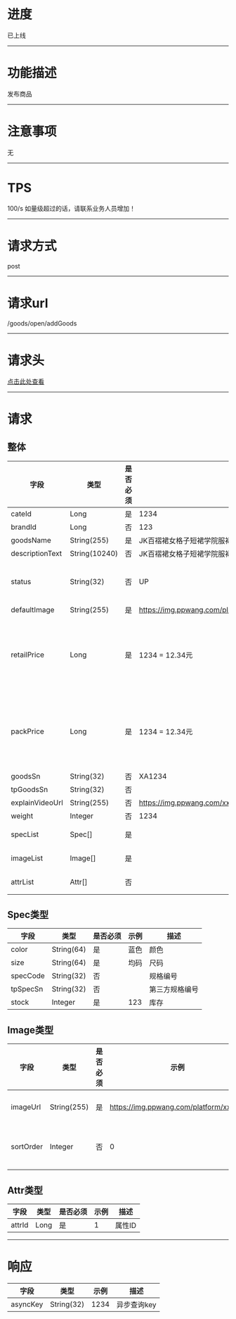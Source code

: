 # 进度
已上线

---

# 功能描述
发布商品

---

# 注意事项
无

---

# TPS
100/s 如量级超过的话，请联系业务人员增加！

---

# 请求方式
post

---

# 请求url
/goods/open/addGoods

---

# 请求头
[点击此处查看](../请求头部及签名方式.md)

---

# 请求
## 整体
| 字段            | 类型         |是否必须| 示例                            | 描述                              | 
| -------------- | ------------ | ---- | ------------------------------- | --------------------------------- |
| cateId         | Long         | 是  | 1234                             | 分类ID                                                                                                          |
| brandId        | Long         | 否  | 123                              | 品牌ID                                                                                                          |
| goodsName      | String(255)  | 是  | JK百褶裙女格子短裙学院服裙格裙百搭防   | 商品名称
| descriptionText| String(10240) | 否  | JK百褶裙女格子短裙学院服裙格裙百搭防  | 商品描述
| status         | String(32)   | 否  | UP                               | 商品状态。默认为UP。参考：[0商品枚举-商品状态](./0商品枚举.md)。不能传DOWN_BY_PLATFORM                                   |
| defaultImage   | String(255)  | 是  | https://img.ppwang.com/platform/2021/06/17/upload_257812_F207_0_0.png  | 封面图绝对路径
| retailPrice    | Long         | 是  | 1234 = 12.34元                   | 商品拿货价。注意！接口返回的是整数，如需要换算的话，需要接口调用方自己除以100以转移成实际的金额。如返回1234，意思是金额为12.34元    |
| packPrice      | Long         | 是  | 1234 = 12.34元                   | 商品打包价。注意！接口返回的是整数，如需要换算的话，需要接口调用方自己除以100以转移成实际的金额。如返回1234，意思是金额为12.34元    |
| goodsSn        | String(32)   | 否  | XA1234                           | 商品货号                                                                                                          |
| tpGoodsSn      | String(32)   | 否  |                                  | 第三方商品货号                                                                                                     |
| explainVideoUrl| String(255)  | 否  | https://img.ppwang.com/xx.mp4    | 直播讲解视频绝对地址                                                                                                |
| weight         | Integer      | 否  | 1234                             | 商品重量。单位：克                                                                                                  |
| specList       | Spec[]       | 是  |                                  | 规格列表。具体字段参考Spec类型"                                                                                       |
| imageList      | Image[]      | 是  |                                  | 商品详情图片列表。具体字段参考Image类型                                                                                |
| attrList       | Attr[]       | 否  |                                  | 商品属性列表。具体字段参考Attr类型                                                                                     |


## Spec类型
| 字段            | 类型         |是否必须| 示例                            | 描述                               |
| -------------- | ------------ | ---- | ------------------------------- | --------------------------------- |
| color          | String(64)   | 是  | 蓝色                              | 颜色                             |
| size           | String(64)   | 是  | 均码                              | 尺码                             |
| specCode       | String(32)   | 否  |                                   | 规格编号                         |
| tpSpecSn       | String(32)   | 否  |                                   | 第三方规格编号                    |
| stock          | Integer      | 是  | 123                               | 库存                             |


## Image类型
| 字段           | 类型           |是否必须| 示例                                    | 描述                             |
| -------------- | ------------- | ---- | --------------------------------------- | ------------------------------- |
| imageUrl       | String(255)   | 是  | https://img.ppwang.com/platform/xx.png   | 图片绝对路径                       |
| sortOrder      | Integer       | 否  | 0                                        | 排序。默认为0                      |


## Attr类型
| 字段            | 类型          |是否必须| 示例                            | 描述                             |
| -------------- | ------------- | ---- | ------------------------------- | -------------------------------- |
| attrId         | Long          | 是  | 1                                | 属性ID                           |

---

# 响应
| 字段            | 类型         | 示例                              | 描述                               | 
| -------------- | ------------ | -------------------------------- | --------------------------------- |
| asyncKey       | String(32)   | 1234                             | 异步查询key                        |

